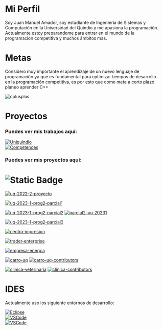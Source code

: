 # Mi Perfil

Soy Juan Manuel Amador, soy estudiante de Ingeniería de Sistemas y Computación en la Universidad del Quindío y me apasiona la programación.
Actualmente estoy preparandome para entrar en el mundo de la programacion competitiva y muchos ámbitos mas.

# Metas 
Considero muy importante el aprendizaje de un nuevo lenguaje de programación ya que es fundamental para optimizar tiempos de desarrollo en la programación competitiva, es por esto que como meta a corto plazo planeo aprender C++

![cplusplus](https://img.shields.io/badge/C++-5566b9?style=for-the-badge&logo=cplusplus&logoColor=white&labelColor=101010)</br>




# Proyectos
### Puedes ver mis trabajos aquí:
[![Uniquindio](https://img.shields.io/github/stars/corem05/uniquindio?label=Uniquindio&style=for-the-badge&color=#44e05d)](https://github.com/Corem05/uniquindio)<br>
[![Competences](https://img.shields.io/github/stars/corem05/competences?label=Competences&style=for-the-badge&color=#44e05d)](https://github.com/Corem05/competences)<br>

### Puedes ver mis proyectos aquí:

# <img alt="Static Badge" src="https://img.shields.io/badge/Java-ec0c16?style=for-the-badge&logo=oracle&logoColor=white&labelColor=101010">
[![uq-2022-2-proyecto](https://img.shields.io/github/stars/Corem05/uq-2022-2-proyecto?label=Programacion%20I%20-%20Proyecto%20Final%20|%20Cinema&style=for-the-badge&color=red)](https://github.com/Corem05/uq-2022-2-proyecto)

[![uq-2023-1-prog2-parcial1](https://img.shields.io/github/stars/Corem05/uq-2023-1-prog2-parcial1?label=Programacion%20II%20-%20parcial%20I%20|%20biblioteca&style=for-the-badge)](https://github.com/Corem05/uq-2023-1-prog2-parcial1)

[![uq-2023-1-prog2-parcial2](https://img.shields.io/github/stars/Corem05/uq-2023-1-prog2-parcial2?label=Programacion%20II%20-%20parcial%20II%20|%20Agenda%20Telefonica&style=for-the-badge)](https://github.com/Corem05/uq-2023-1-prog2-parcial2)
[![parcial2-uq-20231](https://img.shields.io/github/contributors/Corem05/uq-2023-1-prog2-parcial2?style=for-the-badge&color=ffff00)](https://github.com/Corem05/uq-2023-1-prog2-parcial2/graphs/contributors)

[![uq-2023-1-prog2-parcial3](https://img.shields.io/github/stars/Corem05/uq-2023-1-prog2-parcial2?label=Programacion%20II%20-%20parcial%20III%20|%20Diplomado&style=for-the-badge)](https://github.com/Corem05/uniquindio/tree/main/programacion%20II%20-%2020231/Taller%208%20-%20parcial%203)

[![centro-impresion](https://img.shields.io/github/stars/Corem05/uniquindio?label=Programacion%20II%20-%20Proyecto%20|%20Centro%20de%20Impresion&style=for-the-badge)](https://github.com/Corem05/uniquindio/tree/main/programacion%20II%20-%2020231/Taller%203%20-%20centro%20impresion)

[![trader-enterprise](https://img.shields.io/github/stars/Corem05/uniquindio?label=Programacion%20II%20-%20Proyecto%20|%20Traders%20Enterprise&style=for-the-badge)](https://github.com/Corem05/uniquindio/tree/main/programacion%20II%20-%2020231/Taller%206%20-%20streams/TraderEnterprise)

[![empresa-energia](https://img.shields.io/github/stars/Corem05/uniquindio?label=Programacion%20II%20-%20Proyecto%20|%20Empresa%20de%20Energia&style=for-the-badge)](https://github.com/Corem05/uniquindio/tree/main/programacion%20II%20-%2020231/Taller%207%20-%20parcial%203%202022-2/EmpresaEnergia)

[![carro-uq](https://img.shields.io/github/stars/Corem05/uq-2023-1-proyecto?label=Programacion%20II%20-%20Proyecto%20Final%20|%20Concesionario&style=for-the-badge&color=red)](https://github.com/Corem05/uq-2023-1-proyecto)
[![carro-uq-contributors](https://img.shields.io/github/contributors/Corem05/uq-2023-1-proyecto?style=for-the-badge&color=ffff00)](https://github.com/Corem05/uq-2023-1-proyecto/graphs/contributors)

[![clinica-veterinaria](https://img.shields.io/github/stars/ElJuanchito/ClinicaVeterinaria?label=Programacion%20III%20-%20Proyecto%20|%20Clinica%20Veterinaria&style=for-the-badge)](https://github.com/ElJuanchito/ClinicaVeterinaria) 
[![clinica-contributors](https://img.shields.io/github/contributors/ElJuanchito/ClinicaVeterinaria?style=for-the-badge&color=ffff00)](https://github.com/ElJuanchito/ClinicaVeterinaria/graphs/contributors)



# IDES
Actualmente uso los siguiente entornos de desarrollo:

[![Eclipse](https://img.shields.io/badge/Eclipse-2a2051?style=for-the-badge&logo=EclipseIDE&logoColor=white&labelColor=101010)</br>](https://www.eclipse.org/)
[![VSCode](https://img.shields.io/badge/Visual_Studio-24adf3?style=for-the-badge&logo=visualstudio&logoColor=white&labelColor=101010)</br>](https://code.visualstudio.com/)
[![VSCode](https://img.shields.io/badge/CLion-fb348d?style=for-the-badge&logo=clion&logoColor=white&labelColor=101010)</br>](https://www.jetbrains.com/clion/download/#section=windows)
